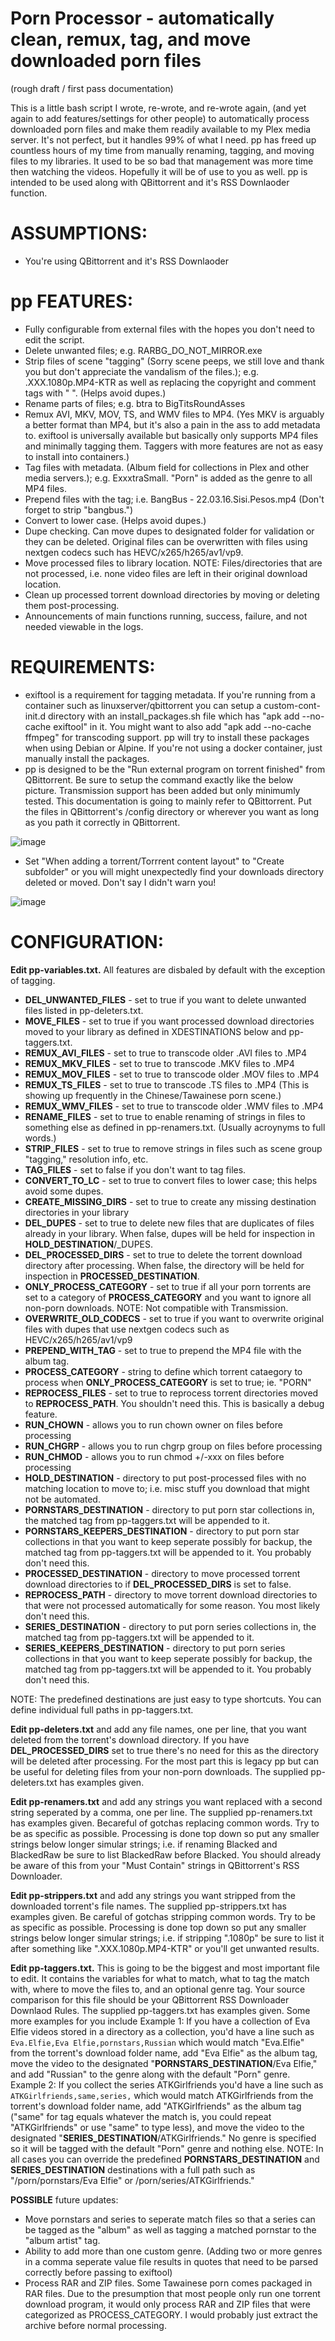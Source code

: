 # Porn Processor - automatically clean, remux, tag, and move downloaded porn files
(rough draft / first pass documentation)

This is a little bash script I wrote, re-wrote, and re-wrote again, (and yet again to add features/settings for other people) to automatically process downloaded porn files and make them readily available to my Plex media server. It's not perfect, but it handles 99% of what I need. pp has freed up countless hours of my time from manually renaming, tagging, and moving files to my libraries. It used to be so bad that management was more time then watching the videos. Hopefully it will be of use to you as well. pp is intended to be used along with QBittorrent and it's RSS Downlaoder function.

# ASSUMPTIONS:
* You're using QBittorrent and it's RSS Downlaoder

# pp FEATURES:
* Fully configurable from external files with the hopes you don't need to edit the script.
* Delete unwanted files; e.g. RARBG\_DO\_NOT\_MIRROR.exe
* Strip files of scene "tagging" (Sorry scene peeps, we still love and thank you but don't appreciate the vandalism of the files.); e.g. .XXX.1080p.MP4-KTR as well as replacing the copyright and comment tags with " ". (Helps avoid dupes.)
* Rename parts of files; e.g. btra to BigTitsRoundAsses
* Remux AVI, MKV, MOV, TS, and WMV files to MP4. (Yes MKV is arguably a better format than MP4, but it's also a pain in the ass to add metadata to. exiftool is universally available but basically only supports MP4 files and minimally tagging them. Taggers with more features are not as easy to install into containers.)
* Tag files with metadata. (Album field for collections in Plex and other media servers.); e.g. ExxxtraSmall. "Porn" is added as the genre to all MP4 files.
* Prepend files with the tag; i.e. BangBus - 22.03.16.Sisi.Pesos.mp4 (Don't forget to strip "bangbus.")
* Convert to lower case. (Helps avoid dupes.)
* Dupe checking. Can move dupes to designated folder for validation or they can be deleted. Original files can be overwritten with files using nextgen codecs such has HEVC/x265/h265/av1/vp9.
* Move processed files to library location. NOTE: Files/directories that are not processed, i.e. none video files are left in their original download location.
* Clean up processed torrent download directories by moving or deleting them post-processing.
* Announcements of main functions running, success, failure, and not needed viewable in the logs.

# REQUIREMENTS:
* exiftool is a requirement for tagging metadata. If you're running from a container such as 	linuxserver/qbittorrent you can setup a custom-cont-init.d directory with an install_packages.sh file which has "apk add --no-cache exiftool" in it. You might want to also add "apk add --no-cache ffmpeg" for transcoding support. pp will try to install these packages when using Debian or Alpine. If you're not using a docker container, just manually install the packages.
* pp is designed to be the "Run external program on torrent finished" from QBittorrent. Be sure to setup the command exactly like the below picture. Transmission support has been added but only minimumly tested. This documentation is going to mainly refer to QBittorrent. Put the files in QBittorrent's /config directory or wherever you want as long as you path it correctly in QBittorrent.

![image](https://user-images.githubusercontent.com/127630165/224512328-1ac010a5-2828-4d90-b4ff-cf3f2e96f9f0.png)

* Set "When adding a torrent/Torrrent content layout" to "Create subfolder" or you will might unexpectedly find your downloads directory deleted or moved. Don't say I didn't warn you!

![image](https://user-images.githubusercontent.com/127630165/224514087-64e746d2-982d-4eb8-964d-2d922f94cdb2.png)

# CONFIGURATION:

**Edit pp-variables.txt.** All features are disbaled by default with the exception of tagging.

* **DEL\_UNWANTED\_FILES** - set to true if you want to delete unwanted files listed in pp-deleters.txt.
* **MOVE\_FILES** - set to true if you want processed download directories moved to your library as defined in XDESTINATIONS below and pp-taggers.txt.
* **REMUX\_AVI\_FILES** - set to true to transcode older .AVI files to .MP4
* **REMUX\_MKV\_FILES** - set to true to transcode .MKV files to .MP4
* **REMUX\_MOV\_FILES** - set to true to transcode older .MOV files to .MP4
* **REMUX\_TS\_FILES** - set to true to transcode .TS files to .MP4 (This is showing up frequently in the Chinese/Tawainese porn scene.)
* **REMUX\_WMV\_FILES** - set to true to transcode older .WMV files to .MP4
* **RENAME\_FILES** - set to true to enable renaming of strings in files to something else as defined in pp-renamers.txt. (Usually acroynyms to full words.)
* **STRIP\_FILES** - set to true to remove strings in files such as scene group "tagging," resolution info, etc.
* **TAG\_FILES** - set to false if you don't want to tag files.
* **CONVERT\_TO\_LC** - set to true to convert files to lower case; this helps avoid some dupes.
* **CREATE\_MISSING\_DIRS** - set to true to create any missing destination directories in your library
* **DEL\_DUPES** - set to true to delete new files that are duplicates of files already in your library. When false, dupes will be held for inspection in **HOLD\_DESTINATION**/\_DUPES. 
* **DEL\_PROCESSED\_DIRS** - set to true to delete the torrent download directory after processing. When false, the directory will be held for inspection in **PROCESSED\_DESTINATION**.
* **ONLY\_PROCESS\_CATEGORY** - set to true if all your porn torrents are set to a category of **PROCESS\_CATEGORY** and you want to ignore all non-porn downloads. NOTE: Not compatible with Transmission.
* **OVERWRITE\_OLD\_CODECS** - set to true if you want to overwrite original files with dupes that use nextgen codecs such as HEVC/x265/h265/av1/vp9
* **PREPEND\_WITH\_TAG** - set to true to prepend the MP4 file with the album tag.
* **PROCESS\_CATEGORY** - string to define which torrent cataegory to process when **ONLY\_PROCESS\_CATEGORY** is set to true; ie. "PORN"
* **REPROCESS\_FILES** - set to true to reprocess torrent directories moved to **REPROCESS\_PATH**. You shouldn't need this. This is basically a debug feature.
* **RUN\_CHOWN** - allows you to run chown owner on files before processing
* **RUN\_CHGRP** - allows you to run chgrp group on files before processing
* **RUN\_CHMOD** - allows you to run chmod +/-xxx on files before processing
* **HOLD\_DESTINATION** - directory to put post-processed files with no matching location to move to; i.e. misc stuff you download that might not be automated.
* **PORNSTARS\_DESTINATION** - directory to put porn star collections in, the matched tag from pp-taggers.txt will be appended to it.
* **PORNSTARS\_KEEPERS\_DESTINATION** - directory to put porn star collections in that you want to keep seperate possibly for backup, the matched tag from pp-taggers.txt will be appended to it. You probably don't need this.
* **PROCESSED\_DESTINATION** - directory to move processed torrent download directories to if **DEL\_PROCESSED\_DIRS** is set to false.
* **REPROCESS\_PATH** - directory to move torrent download directories to that were not processed automatically for some reason. You most likely don't need this.
* **SERIES\_DESTINATION** - directory to put porn series collections in, the matched tag from pp-taggers.txt will be appended to it.
* **SERIES\_KEEPERS\_DESTINATION** - directory to put porn series collections in that you want to keep seperate possibly for backup, the matched tag from pp-taggers.txt will be appended to it. You probably don't need this.

NOTE: The predefined destinations are just easy to type shortcuts. You can define individual full paths in pp-taggers.txt.

**Edit pp-deleters.txt** and add any file names, one per line, that you want deleted from the torrent's download directory. If you have **DEL\_PROCESSED\_DIRS** set to true there's no need for this as the directory will be deleted after processing. For the most part this is legacy pp but can be useful for deleting files from your non-porn downloads. The supplied pp-deleters.txt has examples given.

**Edit pp-renamers.txt** and add any strings you want replaced with a second string seperated by a comma, one per line. The supplied pp-renamers.txt has examples given. Becareful of gotchas replacing common words. Try to be as specific as possible. Processing is done top down so put any smaller strings below longer simular strings; i.e. if renaming Blacked and BlackedRaw be sure to list BlackedRaw before Blacked. You should already be aware of this from your "Must Contain" strings in QBittorrent's RSS Downloader.

**Edit pp-strippers.txt** and add any strings you want stripped from the downloaded torrent's file names. The supplied pp-strippers.txt has examples given. Be careful of gotchas stripping common words. Try to be as specific as possible. Processing is done top down so put any smaller strings below longer simular strings; i.e. if stripping ".1080p" be sure to list it after something like ".XXX.1080p.MP4-KTR" or you'll get unwanted results.

**Edit pp-taggers.txt.** This is going to be the biggest and most important file to edit. It contains the variables for what to match, what to tag the match with, where to move the files to, and an optional genre tag. Your source comparison for this file should be your QBittorrent RSS Downloader Downlaod Rules. The supplied pp-taggers.txt has examples given. Some more examples for you include Example 1: If you have a collection of Eva Elfie videos stored in a directory as a collection, you'd have a line such as `Eva.Elfie,Eva Elfie,pornstars,Russian` which would match "Eva.Elfie" from the torrent's download folder name, add "Eva Elfie" as the album tag, move the video to the designated "**PORNSTARS\_DESTINATION**/Eva Elfie," and add "Russian" to the genre along with the default "Porn" genre. Example 2: If you collect the series ATKGirlfriends you'd have a line such as `ATKGirlfriends,same,series,` which would match ATKGirlfriends from the torrent's download folder name, add "ATKGirlfriends" as the album tag ("same" for tag equals whatever the match is, you could repeat "ATKGirlfriends" or use "same" to type less), and move the video to the designated "**SERIES\_DESTINATION**/ATKGirlfriends." No genre is specified so it will be tagged with the default "Porn" genre and nothing else. NOTE: In all cases you can override the predefined **PORNSTARS\_DESTINATION** and **SERIES\_DESTINATION** destinations with a full path such as "/porn/pornstars/Eva Elfie" or /porn/series/ATKGirlfriends."


**POSSIBLE** future updates:

* Move pornstars and series to seperate match files so that a series can be tagged as the "album" as well as tagging a matched pornstar to the "album artist" tag.
* Ability to add more than one custom genre. (Adding two or more genres in a comma seperate value file results in quotes that need to be parsed correctly before passing to exiftool)
* Process RAR and ZIP files. Some Tawainese porn comes packaged in RAR files. Due to the presumption that most people only run one torrent download program, it would only process RAR and ZIP files that were categorized as PROCESS_CATEGORY. I would probably just extract the archive before normal processing.
